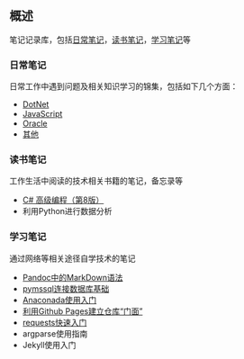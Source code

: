 ## 概述

笔记记录库，包括[日常笔记](https://github.com/baiyangcao/Notes/tree/master/Daily%20Notes)，[读书笔记](https://github.com/baiyangcao/Notes/tree/master/Book%20Notes)，[学习笔记](https://github.com/baiyangcao/Notes/tree/master/Study%20Notes)等

### 日常笔记

日常工作中遇到问题及相关知识学习的锦集，包括如下几个方面：

 - [DotNet](Daily%20Notes/DotNet.md)
 - [JavaScript](Daily%20Notes/Javascript.md)
 - [Oracle](Daily%20Notes/Oracle.md)
 - [其他](Daily%20Notes/Other.md)

### 读书笔记

工作生活中阅读的技术相关书籍的笔记，备忘录等

 - [C# 高级编程（第8版）](Book%20Notes/Professional%20C%23%208th%20Edition.md)
 - 利用Python进行数据分析

### 学习笔记

通过网络等相关途径自学技术的笔记

 - [Pandoc中的MarkDown语法](Study%20Notes/Pandoc%20Markdown.md)
 - [pymssql连接数据库基础](Study%20Notes/pymssql_basic.md)
 - [Anaconada使用入门](Study%20Notes/anaconda_basic.md)
 - [利用Github Pages建立仓库“门面”](Study%20Notes/github_pages_basic.md)
 - [requests快速入门](Study%20Notes/requests_basic.md)
 - argparse使用指南
 - Jekyll使用入门
